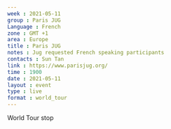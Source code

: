 ```yaml
---
week : 2021-05-11
group : Paris JUG
Language : French
zone : GMT +1
area : Europe
title : Paris JUG
notes : Jug requested French speaking participants
contacts : Sun Tan
link : https://www.parisjug.org/
time : 1900
date : 2021-05-11
layout : event
type : live
format : world_tour
---
```

World Tour stop
